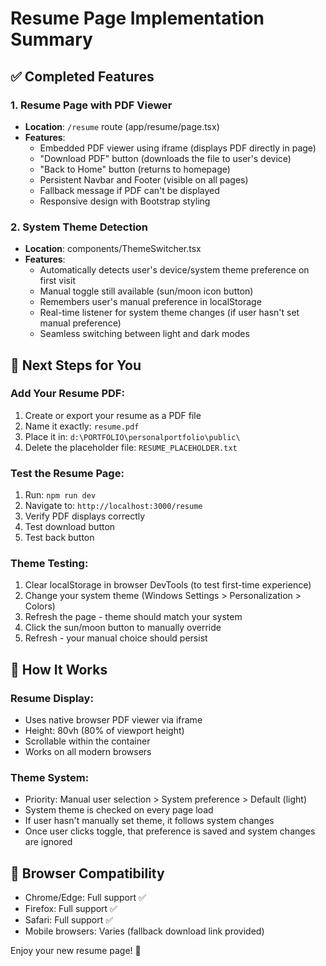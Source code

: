 # Resume Page Implementation Summary

## ✅ Completed Features

### 1. Resume Page with PDF Viewer

- **Location**: `/resume` route (app/resume/page.tsx)
- **Features**:
  - Embedded PDF viewer using iframe (displays PDF directly in page)
  - "Download PDF" button (downloads the file to user's device)
  - "Back to Home" button (returns to homepage)
  - Persistent Navbar and Footer (visible on all pages)
  - Fallback message if PDF can't be displayed
  - Responsive design with Bootstrap styling

### 2. System Theme Detection

- **Location**: components/ThemeSwitcher.tsx
- **Features**:
  - Automatically detects user's device/system theme preference on first visit
  - Manual toggle still available (sun/moon icon button)
  - Remembers user's manual preference in localStorage
  - Real-time listener for system theme changes (if user hasn't set manual preference)
  - Seamless switching between light and dark modes

## 📝 Next Steps for You

### Add Your Resume PDF:

1. Create or export your resume as a PDF file
2. Name it exactly: `resume.pdf`
3. Place it in: `d:\PORTFOLIO\personalportfolio\public\`
4. Delete the placeholder file: `RESUME_PLACEHOLDER.txt`

### Test the Resume Page:

1. Run: `npm run dev`
2. Navigate to: `http://localhost:3000/resume`
3. Verify PDF displays correctly
4. Test download button
5. Test back button

### Theme Testing:

1. Clear localStorage in browser DevTools (to test first-time experience)
2. Change your system theme (Windows Settings > Personalization > Colors)
3. Refresh the page - theme should match your system
4. Click the sun/moon button to manually override
5. Refresh - your manual choice should persist

## 🎨 How It Works

### Resume Display:

- Uses native browser PDF viewer via iframe
- Height: 80vh (80% of viewport height)
- Scrollable within the container
- Works on all modern browsers

### Theme System:

- Priority: Manual user selection > System preference > Default (light)
- System theme is checked on every page load
- If user hasn't manually set theme, it follows system changes
- Once user clicks toggle, that preference is saved and system changes are ignored

## 📱 Browser Compatibility

- Chrome/Edge: Full support ✅
- Firefox: Full support ✅
- Safari: Full support ✅
- Mobile browsers: Varies (fallback download link provided)

Enjoy your new resume page! 🎉
